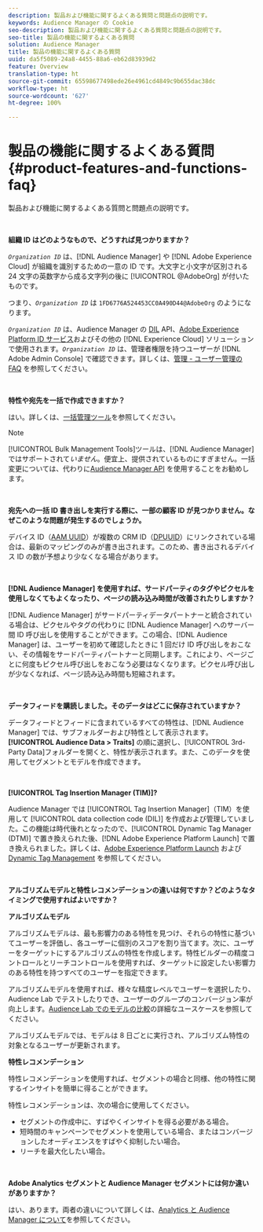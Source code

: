```yaml
---
description: 製品および機能に関するよくある質問と問題点の説明です。
keywords: Audience Manager の Cookie
seo-description: 製品および機能に関するよくある質問と問題点の説明です。
seo-title: 製品の機能に関するよくある質問
solution: Audience Manager
title: 製品の機能に関するよくある質問
uuid: da5f5089-24a8-4455-88a6-eb62d83939d2
feature: Overview
translation-type: ht
source-git-commit: 65598677498ede26e4961cd4849c9b655dac38dc
workflow-type: ht
source-wordcount: '627'
ht-degree: 100%

---
```



# 製品の機能に関するよくある質問 {#product-features-and-functions-faq}

製品および機能に関するよくある質問と問題点の説明です。

 

<!-- 

faq_features_functions.xml

 -->

**組織 ID はどのようなもので、どうすれば見つかりますか？**

*`Organization ID`* は、[!DNL Audience Manager] や [!DNL Adobe Experience Cloud] が組織を識別するための一意の ID です。大文字と小文字が区別される 24 文字の英数字から成る文字列の後に [!UICONTROL @AdobeOrg] が付いたものです。

つまり、*`Organization ID`* は `1FD6776A524453CC0A490D44@AdobeOrg` のようになります。

*`Organization ID`* は、Audience Manager の [DIL](../dil/dil-overview.md) API、[Adobe Experience Platform ID サービス](https://docs.adobe.com/content/help/ja-JP/id-service/using/home.html)およびその他の [!DNL Experience Cloud] ソリューションで使用されます。*`Organization ID`* は、管理者権限を持つユーザーが [!DNL Adobe Admin Console] で確認できます。詳しくは、[管理 - ユーザー管理の FAQ](https://docs.adobe.com/content/help/ja-JP/core-services/interface/manage-users-and-products/admin-getting-started.html) を参照してください。

 

**特性や宛先を一括で作成できますか？**

はい。詳しくは、[一括管理ツール](../reference/bulk-management-tools/bulk-management-intro.md)を参照してください。

>[!NOTE]
>
>[!UICONTROL Bulk Management Tools]ツールは、[!DNL Audience Manager] ではサポートされて&#x200B;*いません*。便宜上、提供されているものにすぎません。一括変更については、代わりに[Audience Manager API](../api/api.md) を使用することをお勧めします。

 

**宛先への一括 ID 書き出しを実行する際に、一部の顧客 ID が見つかりません。なぜこのような問題が発生するのでしょうか。**

デバイス ID（[AAM UUID](../reference/ids-in-aam.md)）が複数の CRM ID（[DPUUID](../reference/ids-in-aam.md)）にリンクされている場合は、最新のマッピングのみが書き出されます。このため、書き出されるデバイス ID の数が予想より少なくなる場合があります。

 

**[!DNL Audience Manager] を使用すれば、サードパーティのタグやピクセルを使用しなくてもよくなったり、ページの読み込み時間が改善されたりしますか？**

[!DNL Audience Manager] がサードパーティデータパートナーと統合されている場合は、ピクセルやタグの代わりに [!DNL Audience Manager] へのサーバー間 ID 呼び出しを使用することができます。この場合、[!DNL Audience Manager] は、ユーザーを初めて確認したときに 1 回だけ ID 呼び出しをおこない、その情報をサードパーティパートナーと同期します。これにより、ページごとに何度もピクセル呼び出しをおこなう必要はなくなります。ピクセル呼び出しが少なくなれば、ページ読み込み時間も短縮されます。

 

**データフィードを購読しました。そのデータはどこに保存されていますか？**

データフィードとフィードに含まれているすべての特性は、[!DNL Audience Manager] では、サブフォルダーおよび特性として表示されます。**[!UICONTROL Audience Data > Traits]** の順に選択し、[!UICONTROL 3rd-Party Data]フォルダーを開くと、特性が表示されます。また、このデータを使用してセグメントとモデルを作成できます。

 

**[!UICONTROL Tag Insertion Manager (TIM)]?**

Audience Manager では [!UICONTROL Tag Insertion Manager]（TIM）を使用して [!UICONTROL data collection code (DIL)] を作成および管理していました。この機能は時代後れとなったので、[!UICONTROL Dynamic Tag Manager (DTM)] で置き換えられた後、[!DNL Adobe Experience Platform Launch] で置き換えられました。詳しくは、[Adobe Experience Platform Launch](https://experienceleague.adobe.com/docs/launch/using/home.html?lang=ja) および [Dynamic Tag Management](https://docs.adobe.com/content/help/ja-JP/dtm/using/dtm-home.html) を参照してください。

 

**アルゴリズムモデルと特性レコメンデーションの違いは何ですか？どのようなタイミングで使用すればよいですか？**

**アルゴリズムモデル**

アルゴリズムモデルは、最も影響力のある特性を見つけ、それらの特性に基づいてユーザーを評価し、各ユーザーに個別のスコアを割り当てます。次に、ユーザーをターゲットにするアルゴリズムの特性を作成します。特性ビルダーの精度コントロールとリーチコントロールを使用すれば、ターゲットに設定したい影響力のある特性を持つすべてのユーザーを指定できます。

アルゴリズムモデルを使用すれば、様々な精度レベルでユーザーを選択したり、Audience Lab でテストしたりでき、ユーザーのグループのコンバージョン率が向上します。[Audience Lab でのモデルの比較](../features/audience-lab/audience-lab-use-cases.md#compare-models)の詳細なユースケースを参照してください。

アルゴリズムモデルでは、モデルは 8 日ごとに実行され、アルゴリズム特性の対象となるユーザーが更新されます。

**特性レコメンデーション**

特性レコメンデーションを使用すれば、セグメントの場合と同様、他の特性に関するインサイトを簡単に得ることができます。

特性レコメンデーションは、次の場合に使用してください。

* セグメントの作成中に、すばやくインサイトを得る必要がある場合。
* 短時間のキャンペーンでセグメントを使用している場合、またはコンバージョンしたオーディエンスをすばやく抑制したい場合。
* リーチを最大化したい場合。

 

**Adobe Analytics セグメントと Audience Manager セグメントには何か違いがありますか？**

はい、あります。両者の違いについて詳しくは、[Analytics と Audience Manager について](https://docs.adobe.com/content/help/ja-JP/analytics/integration/audience-analytics/audience-analytics-workflow/aam-analytics-segments.html)を参照してください。

